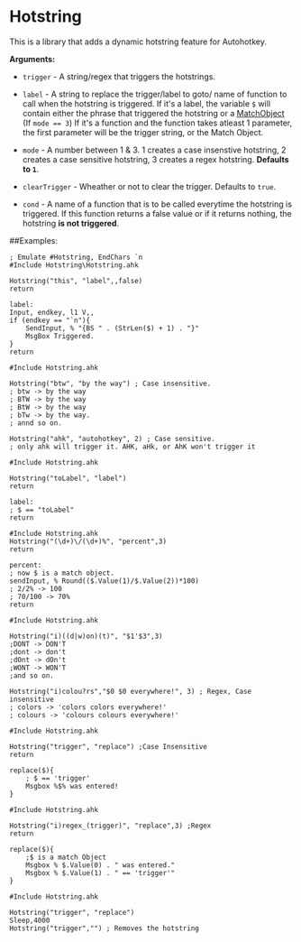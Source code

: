 Hotstring
===
This is a library that adds a dynamic hotstring feature for Autohotkey.

**Arguments:**

- `trigger` - A string/regex that triggers the hotstrings.
- `label` - A string to replace the trigger/label to goto/ name of function to call when the hotstring is triggered.
			If it's a label, the variable `$` will contain either the phrase that triggered the hotstring or a [MatchObject](http://ahkscript.org/docs/commands/RegExMatch.htm#MatchObject) (If `mode == 3`)
			If it's a function and the function takes atleast 1 parameter, the first parameter will be the trigger string, or the Match Object.

- `mode` - A number between 1 & 3. 1 creates a case insenstive hotstring, 2 creates a case sensitive hotstring, 3 creates a regex hotstring. **Defaults to `1`**.
- `clearTrigger` - Wheather or not to clear the trigger. Defaults to `true`.
- `cond` - A name of a function that is to be called everytime the hotstring is triggered. If this function returns a false value or if it returns nothing, the hotstring **is not triggered**.

##Examples:

```autohotkey
; Emulate #Hotstring, EndChars `n
#Include Hotstring\Hotstring.ahk

Hotstring("this", "label",,false)
return

label:
Input, endkey, l1 V,,
if (endkey == "`n"){
    SendInput, % "{BS " . (StrLen($) + 1) . "}"
    MsgBox Triggered.
}
return
```

```autohotkey
#Include Hotstring.ahk

Hotstring("btw", "by the way") ; Case insensitive.
; btw -> by the way
; BTW -> by the way
; BtW -> by the way
; bTw -> by the way.
; annd so on.

Hotstring("ahk", "autohotkey", 2) ; Case sensitive. 
; only ahk will trigger it. AHK, aHk, or AhK won't trigger it
```

```autohotkey
#Include Hotstring.ahk

Hotstring("toLabel", "label")
return

label:
; $ == "toLabel"
return

```

```autohotkey
#Include Hotstring.ahk
Hotstring("(\d+)\/(\d+)%", "percent",3)
return

percent:
; now $ is a match object.
sendInput, % Round(($.Value(1)/$.Value(2))*100)
; 2/2% -> 100
; 70/100 -> 70%
return
```

```autohotkey
#Include Hotstring.ahk

Hotstring("i)((d|w)on)(t)", "$1'$3",3) 
;DONT -> DON'T
;dont -> don't
;dOnt -> dOn't
;WONT -> WON'T
;and so on.

Hotstring("i)colou?rs","$0 $0 everywhere!", 3) ; Regex, Case insensitive
; colors -> 'colors colors everywhere!'
; colours -> 'colours colours everywhere!'

```

```autohotkey
#Include Hotstring.ahk

Hotstring("trigger", "replace") ;Case Insensitive
return

replace($){
	; $ == 'trigger'
	Msgbox %$% was entered!
}
```

```autohotkey
#Include Hotstring.ahk

Hotstring("i)regex_(trigger)", "replace",3) ;Regex
return

replace($){
	;$ is a match Object
	Msgbox % $.Value(0) . " was entered."
	Msgbox % $.Value(1) . " == 'trigger'"
}
```

```autohotkey
#Include Hotstring.ahk

Hotstring("trigger", "replace")
Sleep,4000
Hotstring("trigger","") ; Removes the hotstring
```
